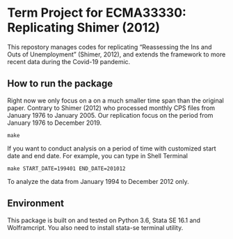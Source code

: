# Term Project for ECMA33330: Replicating Shimer (2012)

This repostory manages codes for replicating “Reassessing the Ins and Outs of Unemployment” (Shimer, 2012), and extends the framework to more recent data during the Covid-19 pandemic.

## How to run the package
Right now we only focus on a on a much smaller time span than the original paper. Contrary to Shimer (2012) who processed monthly CPS files from January 1976 to January 2005. Our replication focus on the period from January 1976 to December 2019. 
```
make
```
If you want to conduct analysis on a period of time with customized start date and end date. For example, you can type in Shell Terminal
```
make START_DATE=199401 END_DATE=201012
```
To analyze the data from January 1994 to December 2012 only.

## Environment
This package is built on and tested on Python 3.6, Stata SE 16.1 and Wolframcript. You also need to install stata-se terminal utility.
